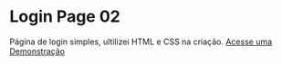 # Login Page 02
Página de login simples, ultilizei HTML e CSS na criação.
<a href="https://dantaasx7.github.io/login-page02/" target="_blank">Acesse uma Demonstração</a>
